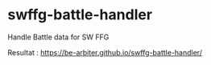 # swffg-battle-handler
Handle Battle data for SW FFG 

Resultat : https://be-arbiter.github.io/swffg-battle-handler/
